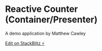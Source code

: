 # Reactive Counter (Container/Presenter)

A demo application by Matthew Cawley

[Edit on StackBlitz ⚡️](https://stackblitz.com/edit/reactive-counter-container-presenter)
